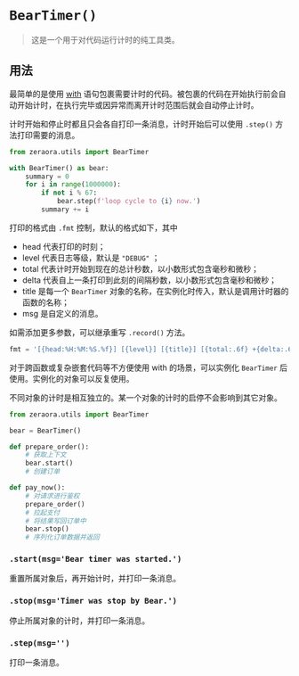 # `BearTimer()`

> 这是一个用于对代码运行计时的纯工具类。

## 用法

最简单的是使用 [with](https://docs.python.org/zh-cn/3/reference/compound_stmts.html#the-with-statement) 语句包裹需要计时的代码。被包裹的代码在开始执行前会自动开始计时，在执行完毕或因异常而离开计时范围后就会自动停止计时。

计时开始和停止时都且只会各自打印一条消息，计时开始后可以使用 `.step()` 方法打印需要的消息。

```Python
from zeraora.utils import BearTimer

with BearTimer() as bear:
    summary = 0
    for i in range(1000000):
        if not i % 67:
            bear.step(f'loop cycle to {i} now.')
        summary += i
```

打印的格式由 `.fmt` 控制，默认的格式如下，其中

- head 代表打印的时刻；
- level 代表日志等级，默认是 `"DEBUG"` ；
- total 代表计时开始到现在的总计秒数，以小数形式包含毫秒和微秒；
- delta 代表自上一条打印到此刻的间隔秒数，以小数形式包含毫秒和微秒；
- title 是每一个 `BearTimer` 对象的名称，在实例化时传入，默认是调用计时器的函数的名称；
- msg 是自定义的消息。

如需添加更多参数，可以继承重写 `.record()` 方法。

```Python
fmt = '[{head:%H:%M:%S.%f}] [{level}] [{title}] [{total:.6f} +{delta:.6f}]: {msg}'
```

对于跨函数或复杂嵌套代码等不方便使用 with 的场景，可以实例化 `BearTimer` 后使用。实例化的对象可以反复使用。

不同对象的计时是相互独立的。某一个对象的计时的启停不会影响到其它对象。

```Python
from zeraora.utils import BearTimer

bear = BearTimer()

def prepare_order():
    # 获取上下文
    bear.start()
    # 创建订单

def pay_now():
    # 对请求进行鉴权
    prepare_order()
    # 拉起支付
    # 将结果写回订单中
    bear.stop()
    # 序列化订单数据并返回
```

### `.start(msg='Bear timer was started.')`

重置所属对象后，再开始计时，并打印一条消息。

### `.stop(msg='Timer was stop by Bear.')`

停止所属对象的计时，并打印一条消息。

### `.step(msg='')`

打印一条消息。


